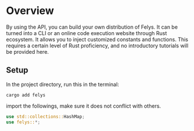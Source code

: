 # Overview

By using the API, you can build your own distribution of Felys. It can be turned into a CLI or an online code execution website through Rust ecosystem. It allows you to inject customized constants and functions. This requires a certain level of Rust proficiency, and no introductory tutorials will be provided here.

## Setup

In the project directory, run this in the terminal:

```console
cargo add felys
```

import the followings, make sure it does not conflict with others.

```rust
use std::collections::HashMap;
use felys::*;
```
